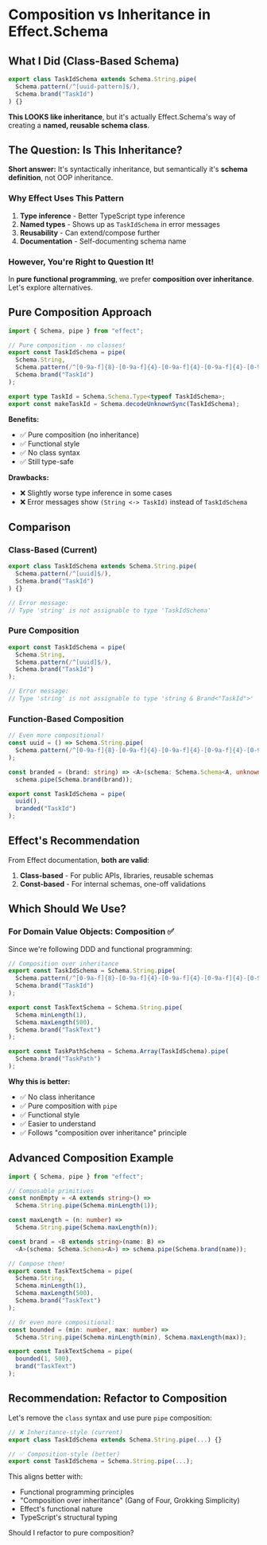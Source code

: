 # Composition vs Inheritance in Effect.Schema

## What I Did (Class-Based Schema)

```typescript
export class TaskIdSchema extends Schema.String.pipe(
  Schema.pattern(/^[uuid-pattern]$/),
  Schema.brand("TaskId")
) {}
```

**This LOOKS like inheritance**, but it's actually Effect.Schema's way of creating a **named, reusable schema class**.

## The Question: Is This Inheritance?

**Short answer:** It's syntactically inheritance, but semantically it's **schema definition**, not OOP inheritance.

### Why Effect Uses This Pattern

1. **Type inference** - Better TypeScript type inference
2. **Named types** - Shows up as `TaskIdSchema` in error messages
3. **Reusability** - Can extend/compose further
4. **Documentation** - Self-documenting schema name

### However, You're Right to Question It!

In **pure functional programming**, we prefer **composition over inheritance**. Let's explore alternatives.

## Pure Composition Approach

```typescript
import { Schema, pipe } from "effect";

// Pure composition - no classes!
export const TaskIdSchema = pipe(
  Schema.String,
  Schema.pattern(/^[0-9a-f]{8}-[0-9a-f]{4}-[0-9a-f]{4}-[0-9a-f]{4}-[0-9a-f]{12}$/i),
  Schema.brand("TaskId")
);

export type TaskId = Schema.Schema.Type<typeof TaskIdSchema>;
export const makeTaskId = Schema.decodeUnknownSync(TaskIdSchema);
```

**Benefits:**
- ✅ Pure composition (no inheritance)
- ✅ Functional style
- ✅ No class syntax
- ✅ Still type-safe

**Drawbacks:**
- ❌ Slightly worse type inference in some cases
- ❌ Error messages show `(String <-> TaskId)` instead of `TaskIdSchema`

## Comparison

### Class-Based (Current)
```typescript
export class TaskIdSchema extends Schema.String.pipe(
  Schema.pattern(/^[uuid]$/),
  Schema.brand("TaskId")
) {}

// Error message:
// Type 'string' is not assignable to type 'TaskIdSchema'
```

### Pure Composition
```typescript
export const TaskIdSchema = pipe(
  Schema.String,
  Schema.pattern(/^[uuid]$/),
  Schema.brand("TaskId")
);

// Error message:
// Type 'string' is not assignable to type 'string & Brand<"TaskId">'
```

### Function-Based Composition
```typescript
// Even more compositional!
const uuid = () => Schema.String.pipe(
  Schema.pattern(/^[0-9a-f]{8}-[0-9a-f]{4}-[0-9a-f]{4}-[0-9a-f]{4}-[0-9a-f]{12}$/i)
);

const branded = (brand: string) => <A>(schema: Schema.Schema<A, unknown, unknown>) =>
  schema.pipe(Schema.brand(brand));

export const TaskIdSchema = pipe(
  uuid(),
  branded("TaskId")
);
```

## Effect's Recommendation

From Effect documentation, **both are valid**:

1. **Class-based** - For public APIs, libraries, reusable schemas
2. **Const-based** - For internal schemas, one-off validations

## Which Should We Use?

### For Domain Value Objects: **Composition** ✅

Since we're following DDD and functional programming:

```typescript
// Composition over inheritance
export const TaskIdSchema = Schema.String.pipe(
  Schema.pattern(/^[0-9a-f]{8}-[0-9a-f]{4}-[0-9a-f]{4}-[0-9a-f]{4}-[0-9a-f]{12}$/i),
  Schema.brand("TaskId")
);

export const TaskTextSchema = Schema.String.pipe(
  Schema.minLength(1),
  Schema.maxLength(500),
  Schema.brand("TaskText")
);

export const TaskPathSchema = Schema.Array(TaskIdSchema).pipe(
  Schema.brand("TaskPath")
);
```

**Why this is better:**
- ✅ No class inheritance
- ✅ Pure composition with `pipe`
- ✅ Functional style
- ✅ Easier to understand
- ✅ Follows "composition over inheritance" principle

## Advanced Composition Example

```typescript
import { Schema, pipe } from "effect";

// Composable primitives
const nonEmpty = <A extends string>() => 
  Schema.String.pipe(Schema.minLength(1));

const maxLength = (n: number) => 
  Schema.String.pipe(Schema.maxLength(n));

const brand = <B extends string>(name: B) => 
  <A>(schema: Schema.Schema<A>) => schema.pipe(Schema.brand(name));

// Compose them!
export const TaskTextSchema = pipe(
  Schema.String,
  Schema.minLength(1),
  Schema.maxLength(500),
  Schema.brand("TaskText")
);

// Or even more compositional:
const bounded = (min: number, max: number) =>
  Schema.String.pipe(Schema.minLength(min), Schema.maxLength(max));

export const TaskTextSchema = pipe(
  bounded(1, 500),
  brand("TaskText")
);
```

## Recommendation: Refactor to Composition

Let's remove the `class` syntax and use pure `pipe` composition:

```typescript
// ❌ Inheritance-style (current)
export class TaskIdSchema extends Schema.String.pipe(...) {}

// ✅ Composition-style (better)
export const TaskIdSchema = Schema.String.pipe(...);
```

This aligns better with:
- Functional programming principles
- "Composition over inheritance" (Gang of Four, Grokking Simplicity)
- Effect's functional nature
- TypeScript's structural typing

Should I refactor to pure composition?
